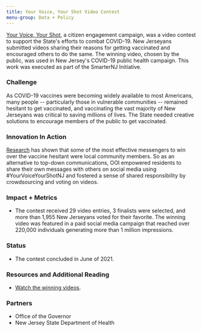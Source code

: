 ```yaml
---
title: Your Voice, Your Shot Video Contest
menu-group: Data + Policy
---
```


[Your Voice, Your Shot](https://covid19.nj.gov/forms/yourvoice), a citizen engagement campaign, was a video contest to support the State's efforts to combat COVID-19. New Jerseyans submitted videos sharing their reasons for getting vaccinated and encouraged others to do the same. The winning video, chosen by the public, was used in New Jersey's COVID-19 public health campaign. This work was executed as part of the SmarterNJ Initiative.

### Challenge

As COVID-19 vaccines were becoming widely available to most Americans, many people -- particularly those in vulnerable communities -- remained hesitant to get vaccinated, and vaccinating the vast majority of New Jerseyans was critical to saving millions of lives. The State needed creative solutions to encourage members of the public to get vaccinated.

### Innovation In Action

[Research](https://www.google.com/url?q=https://consensus.app/details/drawing-sample-adopters-arkansas-find-networks-actions-hallgren/63c4f73c62295d8f9ef14b7c82707d32/&sa=D&source=docs&ust=1693257659591805&usg=AOvVaw1xnPCq1GaS1IfE4jUS3XoQ) has shown that some of the most effective messengers to win over the vaccine hesitant were local community members. So as an alternative to top-down communications, OOI empowered residents to share their own messages with others on social media using #YourVoiceYourShotNJ and fostered a sense of shared responsibility by crowdsourcing and voting on videos.

### Impact + Metrics

-   The contest received 29 video entries, 3 finalists were selected, and more than 1,955 New Jerseyans voted for their favorite. The winning video was featured in a paid social media campaign that reached over 220,000 individuals generating more than 1 million impressions.

### Status

-   The contest concluded in June of 2021.

### Resources and Additional Reading

-   [Watch the winning videos](https://covid19.nj.gov/forms/yourvoice).

### Partners

-   Office of the Governor
-   New Jersey State Department of Health
